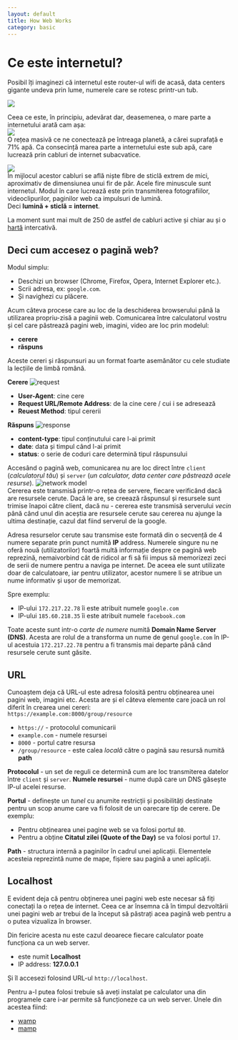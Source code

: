 ```yaml
---
layout: default
title: How Web Works
category: basic
---
```




# Ce este internetul?

​​Posibil îți imaginezi că internetul este router-ul wifi de acasă, data centers gigante undeva prin lume, numerele care se rotesc printr-un tub.

![](/images/hww/the-internet-imagined.jpg)   


Ceea ce este, în principiu, adevărat dar, deasemenea, o mare parte a internetului arată cam așa:    
![](/images/hww/the-internet.jpg)   
​​O rețea masivă ce ne conectează pe întreaga planetă, a cărei suprafață e 71% apă. Ca consecință marea parte a internetului este sub apă, care lucrează prin cabluri de internet subacvatice.

![](/images/hww/cable.jpg)  
În mijlocul acestor cabluri se află niște fibre de sticlă extrem de mici, aproximativ de dimensiunea unui fir de păr. Acele fire minuscule sunt internetul. Modul în care lucrează este prin transmiterea fotografiilor, videoclipurilor, paginilor web ca impulsuri de lumină.    
Deci **lumină + sticlă = internet**.

La moment sunt mai mult de 250 de astfel de cabluri active și chiar au și o [hartă](http://submarine-cable-map-2015.telegeography.com/) intercativă.



## Deci cum accesez o pagină web?

Modul simplu:
- Deschizi un browser (Chrome, Firefox, Opera, Internet Explorer etc.).
- Scrii adresa, ex: `google.com`.
- Și navighezi cu plăcere.

Acum câteva procese care au loc de la deschiderea browserului până la utilizarea propriu-zisă a paginii web. Comunicarea între calculatorul vostru și cel care păstrează pagini web, imagini, video are loc prin modelul:    
- **cerere**
- **răspuns**

Aceste cereri și răspunsuri au un format foarte asemănător cu cele studiate la lecțiile de limbă română.

**Cerere**
![request](/images/hww/request.jpg)
- **User-Agent**: cine cere
- **Request URL/Remote Address**: de la cine cere / cui i se adresează
- **Reuest Method**: tipul cererii

**Răspuns**
![response](/images/hww/response.jpg)
- **content-type**: tipul conținutului care l-ai primit
- **date**: data și timpul când l-ai primit
- **status**: o serie de coduri care determină tipul răspunsului


Accesând o pagină web, comunicarea nu are loc direct între `client` (*calculatorul tău*) și `server` (*un calculator, data center care păstrează acele resurse*).
![network model](/images/hww/network.jpg)   
Cererea este transmisă printr-o rețea de servere, fiecare verificând dacă are resursele cerute. Dacă le are, se creează răspunsul și resursele sunt trimise înapoi către client, dacă nu - cererea este transmisă serverului *vecin* până când unul din aceștia are resursele cerute sau cererea nu ajunge la ultima destinație, cazul dat fiind serverul de la google.

Adresa resurselor cerute sau transmise este formată din o secvență de 4 numere separate prin punct numită **IP** address. Numerele singure nu ne oferă nouă (utilizatorilor) foartă multă informație despre ce pagină web reprezină, nemaivorbind cât de ridicol ar fi să fii impus să memorizezi zeci de serii de numere pentru a naviga pe internet. De aceea ele sunt utilizate doar de calculatoare, iar pentru utilizator, acestor numere li se atribue un nume informativ și ușor de memorizat.

Spre exemplu:
- IP-ului `172.217.22.78` îi este atribuit numele `google.com`
- IP-ului `185.60.218.35` îi este atribuit numele `facebook.com`

Toate aceste sunt intr-o *carte de numere* numită **Domain Name Server (DNS)**. Acesta are rolul de a transforma un nume de genul `google.com` în IP-ul acestuia `172.217.22.78` pentru a fi transmis mai departe până când resursele cerute sunt găsite.

## URL

Cunoaștem deja că URL-ul este adresa folosită pentru obținearea unei pagini web, imagini etc.
Acesta are și el câteva elemente care joacă un rol diferit în crearea unei cereri:   
`https://example.com:8000/group/resource`

* `https://` - protocolul comunicarii
* `example.com` - numele resursei
* `8000` - portul catre resursa
* `/group/resource` - este calea *locală* către o pagină sau resursă numită **path**

**Protocolul** - un set de reguli ce determină cum are loc transmiterea datelor între `client` și `server`.
**Numele resursei** - nume după care un DNS găsește IP-ul acelei resurse.

**Portul** - definește un *tunel* cu anumite restricții și posibilități destinate pentru un scop anume care va fi folosit de un oarecare tip de cerere. De exemplu:  
- Pentru obținearea unei pagine web se va folosi portul `80`.   
- Pentru a obține **Citatul zilei (Quote of the Day)** se va folosi portul `17`.

**Path** - structura internă a paginilor în cadrul unei aplicații. Elementele acesteia reprezintă nume de mape, fișiere sau pagină a unei aplicații.

## Localhost

E evident deja că pentru obținerea unei pagini web este necesar să fiți conectați la o rețea de internet. Ceea ce ar însemna că în timpul dezvoltării unei pagini web ar trebui de la început să păstrați acea pagină web pentru a o putea vizualiza în browser.

Din fericire acesta nu este cazul deoarece fiecare calculator poate funcționa ca un web server.
- este numit **Localhost**
- IP address: **127.0.0.1**

Și îl accesezi folosind URL-ul `http://localhost`.

Pentru a-l putea folosi trebuie să aveți instalat pe calculator una din programele care i-ar permite să funcționeze ca un web server. Unele din acestea fiind:
- [wamp](http://www.wampserver.com/en/)
- [mamp](https://www.mamp.info/en/)
